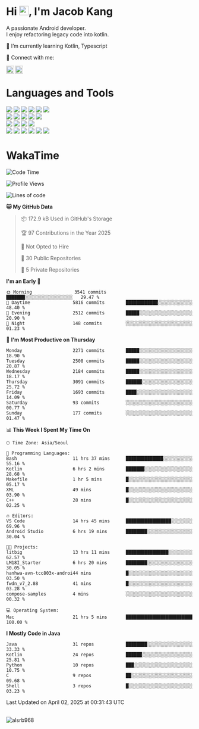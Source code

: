 # Hi <img src="https://media.giphy.com/media/hvRJCLFzcasrR4ia7z/giphy.gif" width="25px">, I'm Jacob Kang
A passionate Android developer.
</br>
I enjoy refactoring legacy code into kotlin.

🌱 I’m currently learning Kotlin, Typescript

🤝 Connect with me:

<a href="https://www.linkedin.com/in/minkyu-kang-b7477b1b2/"><img align="left" src="https://raw.githubusercontent.com/yushi1007/yushi1007/main/images/linkedin.svg" alt="Minkyu Kang | LinkedIn" width="21px"/></a>
<a href="https://www.instagram.com/_jacob_kang/"><img align="left" src="https://raw.githubusercontent.com/yushi1007/yushi1007/main/images/instagram.svg" alt="Jacob Kang | Instagram" width="21px"/></a>

</br>

# Languages and Tools

<div align="left">
<img src="https://img.shields.io/badge/java-007396?logo=java&logoColor=white"/>
<img src="https://img.shields.io/badge/kotlin-7F52FF?logo=kotlin&logoColor=white"/>
<img src="https://img.shields.io/badge/python-3776AB?logo=python&logoColor=white"/>
<img src="https://img.shields.io/badge/bash shell-4EAA25?logo=gnubash&logoColor=white"/>
<img src="https://img.shields.io/badge/c-A8B9CC?logo=c&logoColor=white"/>
<img src="https://img.shields.io/badge/c++-00599C?logo=c%2b%2b&logoColor=white"/>
</div>
<div align="left">
<img src="https://img.shields.io/badge/git-F05032?logo=git&logoColor=white"/>
<img src="https://img.shields.io/badge/github-181717?logo=github&logoColor=white"/>
<img src="https://img.shields.io/badge/mysql-4479A1?logo=mysql&logoColor=white"/>
<img src="https://img.shields.io/badge/sqlite-003B57?logo=sqlite&logoColor=white"/>
<img src="https://img.shields.io/badge/amazon AWS-232F3E?logo=amazonaws&logoColor=white"/>
</div>
<div align="left">
<img src="https://img.shields.io/badge/android-3DDC84?logo=android&logoColor=white"/>
<img src="https://img.shields.io/badge/linux-FCC624?logo=linux&logoColor=white"/>
<img src="https://img.shields.io/badge/flask-000000?logo=flask&logoColor=white"/>
<img src="https://img.shields.io/badge/arduino-00979D?logo=arduino&logoColor=white"/>
</div>
<div align="left">
<img src="https://img.shields.io/badge/slack-4A154B?logo=slack&logoColor=white"/>
<img src="https://img.shields.io/badge/notion-000000?logo=notion&logoColor=white"/>
<img src="https://img.shields.io/badge/jira-0052CC?logo=jira&logoColor=white"/>
<img src="https://img.shields.io/badge/postman-FF6C37?logo=postman&logoColor=white"/>
<img src="https://img.shields.io/badge/intellij-000000?logo=intellijidea&logoColor=white"/>
<img src="https://img.shields.io/badge/pycharm-000000?logo=pycharm&logoColor=white"/>
</div>

# WakaTime

<!--START_SECTION:waka-->
![Code Time](http://img.shields.io/badge/Code%20Time-4%2C718%20hrs%206%20mins-blue)

![Profile Views](http://img.shields.io/badge/Profile%20Views-0-blue)

![Lines of code](https://img.shields.io/badge/From%20Hello%20World%20I%27ve%20Written-5.2%20million%20lines%20of%20code-blue)

**🐱 My GitHub Data** 

> 📦 172.9 kB Used in GitHub's Storage 
 > 
> 🏆 97 Contributions in the Year 2025
 > 
> 🚫 Not Opted to Hire
 > 
> 📜 30 Public Repositories 
 > 
> 🔑 5 Private Repositories 
 > 
**I'm an Early 🐤** 

```text
🌞 Morning                3541 commits        ███████░░░░░░░░░░░░░░░░░░   29.47 % 
🌆 Daytime                5816 commits        ████████████░░░░░░░░░░░░░   48.40 % 
🌃 Evening                2512 commits        █████░░░░░░░░░░░░░░░░░░░░   20.90 % 
🌙 Night                  148 commits         ░░░░░░░░░░░░░░░░░░░░░░░░░   01.23 % 
```
📅 **I'm Most Productive on Thursday** 

```text
Monday                   2271 commits        █████░░░░░░░░░░░░░░░░░░░░   18.90 % 
Tuesday                  2508 commits        █████░░░░░░░░░░░░░░░░░░░░   20.87 % 
Wednesday                2184 commits        █████░░░░░░░░░░░░░░░░░░░░   18.17 % 
Thursday                 3091 commits        ██████░░░░░░░░░░░░░░░░░░░   25.72 % 
Friday                   1693 commits        ████░░░░░░░░░░░░░░░░░░░░░   14.09 % 
Saturday                 93 commits          ░░░░░░░░░░░░░░░░░░░░░░░░░   00.77 % 
Sunday                   177 commits         ░░░░░░░░░░░░░░░░░░░░░░░░░   01.47 % 
```


📊 **This Week I Spent My Time On** 

```text
🕑︎ Time Zone: Asia/Seoul

💬 Programming Languages: 
Bash                     11 hrs 37 mins      ██████████████░░░░░░░░░░░   55.16 % 
Kotlin                   6 hrs 2 mins        ███████░░░░░░░░░░░░░░░░░░   28.68 % 
Makefile                 1 hr 5 mins         █░░░░░░░░░░░░░░░░░░░░░░░░   05.17 % 
XML                      49 mins             █░░░░░░░░░░░░░░░░░░░░░░░░   03.90 % 
C++                      28 mins             █░░░░░░░░░░░░░░░░░░░░░░░░   02.25 % 

🔥 Editors: 
VS Code                  14 hrs 45 mins      █████████████████░░░░░░░░   69.96 % 
Android Studio           6 hrs 19 mins       ████████░░░░░░░░░░░░░░░░░   30.04 % 

🐱‍💻 Projects: 
litbig                   13 hrs 11 mins      ████████████████░░░░░░░░░   62.57 % 
LM18I_Starter            6 hrs 20 mins       ████████░░░░░░░░░░░░░░░░░   30.05 % 
hanhwa-avn-tcc803x-androi44 mins             █░░░░░░░░░░░░░░░░░░░░░░░░   03.50 % 
fwdn_v7_2.88             41 mins             █░░░░░░░░░░░░░░░░░░░░░░░░   03.28 % 
compose-samples          4 mins              ░░░░░░░░░░░░░░░░░░░░░░░░░   00.32 % 

💻 Operating System: 
Mac                      21 hrs 5 mins       █████████████████████████   100.00 % 
```

**I Mostly Code in Java** 

```text
Java                     31 repos            ████████░░░░░░░░░░░░░░░░░   33.33 % 
Kotlin                   24 repos            ██████░░░░░░░░░░░░░░░░░░░   25.81 % 
Python                   10 repos            ███░░░░░░░░░░░░░░░░░░░░░░   10.75 % 
C                        9 repos             ██░░░░░░░░░░░░░░░░░░░░░░░   09.68 % 
Shell                    3 repos             █░░░░░░░░░░░░░░░░░░░░░░░░   03.23 % 
```




 Last Updated on April 02, 2025 at 00:31:43 UTC
<!--END_SECTION:waka-->

</br>

<div align="left">
<img align="left" src="https://github-readme-stats.vercel.app/api/top-langs?username=alsrb968&show_icons=true&locale=en&layout=compact&theme=dark" alt="alsrb968" />
</div>
